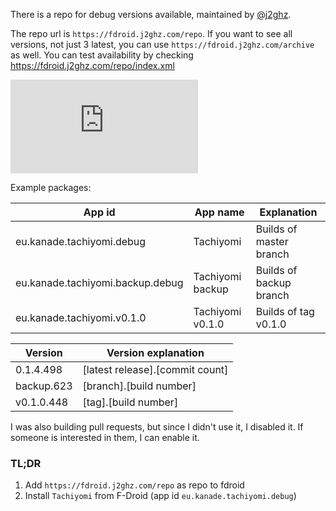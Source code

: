 There is a repo for debug versions available, maintained by [@j2ghz](https://github.com/j2ghz).

The repo url is `https://fdroid.j2ghz.com/repo`. If you want to see all versions, not just 3 latest, you can use `https://fdroid.j2ghz.com/archive` as well. You can test availability by checking https://fdroid.j2ghz.com/repo/index.xml

![StatusCake](https://www.statuscake.com/App/button/index.php?Track=cMAaurUNgv&Days=1&Design=2)

Example packages:

| App id                           | App name         | Explanation             |
|----------------------------------|------------------|-------------------------|
| eu.kanade.tachiyomi.debug        | Tachiyomi        | Builds of master branch |
| eu.kanade.tachiyomi.backup.debug | Tachiyomi backup | Builds of backup branch |
| eu.kanade.tachiyomi.v0.1.0       | Tachiyomi v0.1.0 | Builds of tag v0.1.0    |

| Version    | Version explanation             |
|------------|---------------------------------|
| 0.1.4.498  | [latest release].[commit count] |
| backup.623 | [branch].[build number]         |
| v0.1.0.448 | [tag].[build number]            |

I was also building pull requests, but since I didn't use it, I disabled it. If someone is interested in them, I can enable it.

### TL;DR
1. Add `https://fdroid.j2ghz.com/repo` as repo to fdroid
2. Install `Tachiyomi` from F-Droid (app id `eu.kanade.tachiyomi.debug`)